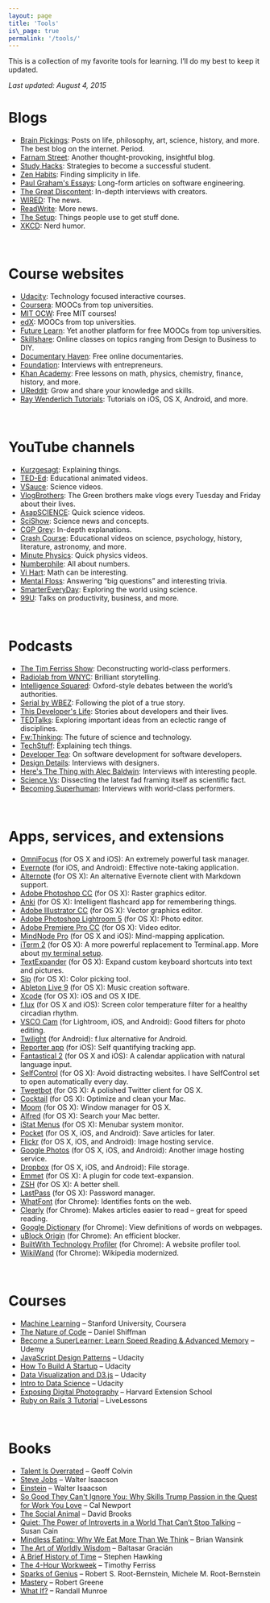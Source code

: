 ```yaml
---
layout: page
title: 'Tools'
is\_page: true
permalink: '/tools/'
---
```


This is a collection of my favorite tools for learning. I’ll do my best to keep it updated.

_Last updated: August 4, 2015_

# Blogs

- [Brain Pickings][1]: Posts on life, philosophy, art, science, history, and more. The best blog on the internet. Period.
- [Farnam Street][2]: Another thought-provoking, insightful blog.
- [Study Hacks][3]: Strategies to become a successful student. 
- [Zen Habits][4]: Finding simplicity in life.
- [Paul Graham's Essays][5]: Long-form articles on software engineering.
- [The Great Discontent][6]: In-depth interviews with creators.
- [WIRED][7]: The news.
- [ReadWrite][8]: More news.
- [The Setup][9]: Things people use to get stuff done.
- [XKCD][10]: Nerd humor.

<br/>

# Course websites

- [Udacity][11]: Technology focused interactive courses.
- [Coursera][12]: MOOCs from top universities. 
- [MIT OCW][13]: Free MIT courses!
- [edX][14]: MOOCs from top universities. 
- [Future Learn][15]: Yet another platform for free MOOCs from top universities.
- [Skillshare][16]: Online classes on topics ranging from Design to Business to DIY.
- [Documentary Haven][17]: Free online documentaries.
- [Foundation][18]: Interviews with entrepreneurs.
- [Khan Academy][19]: Free lessons on math, physics, chemistry, finance, history, and more.
- [UReddit][20]: Grow and share your knowledge and skills.
- [Ray Wenderlich Tutorials][21]: Tutorials on iOS, OS X, Android, and more.

<br/>

# YouTube channels
- [Kurzgesagt][22]: Explaining things.
- [TED-Ed][23]: Educational animated videos.
- [VSauce][24]: Science videos.
- [VlogBrothers][25]: The Green brothers make vlogs every Tuesday and Friday about their lives.
- [AsapSCIENCE][26]: Quick science videos.
- [SciShow][27]: Science news and concepts.
- [CGP Grey][28]: In-depth explanations.
- [Crash Course][29]: Educational videos on science, psychology, history, literature, astronomy, and more.
- [Minute Physics][30]: Quick physics videos.
- [Numberphile][31]: All about numbers.
- [Vi Hart][32]: Math can be interesting.
- [Mental Floss][33]: Answering “big questions” and interesting trivia.
- [SmarterEveryDay][34]: Exploring the world using science.
- [99U][35]: Talks on productivity, business, and more. 

<br/>

# Podcasts

- [The Tim Ferriss Show][36]: Deconstructing world-class performers.
- [Radiolab from WNYC][37]: Brilliant storytelling.
- [Intelligence Squared][38]: Oxford-style debates between the world’s authorities.
- [Serial by WBEZ][39]: Following the plot of a true story.
- [This Developer's Life][40]: Stories about developers and their lives.
- [TEDTalks][41]: Exploring important ideas from an eclectic range of disciplines.
- [Fw:Thinking][42]: The future of science and technology.
- [TechStuff][43]: Explaining tech things.
- [Developer Tea][44]: On software development for software developers.
- [Design Details][45]: Interviews with designers.
- [Here's The Thing with Alec Baldwin][46]: Interviews with interesting people.
- [Science Vs][47]: Dissecting the latest fad framing itself as scientific fact. 
- [Becoming Superhuman][48]: Interviews with world-class performers.

<br/>

# Apps, services, and extensions

- [OmniFocus][49] (for OS X and iOS): An extremely powerful task manager.
- [Evernote][50] (for iOS, and Android): Effective note-taking application.
- [Alternote][51] (for OS X): An alternative Evernote client with Markdown support.
- [Adobe Photoshop CC][52] (for OS X): Raster graphics editor.
- [Anki][53] (for OS X): Intelligent flashcard app for remembering things.
- [Adobe Illustrator CC][54] (for OS X): Vector graphics editor.
- [Adobe Photoshop Lightroom 5][55] (for OS X): Photo editor.
- [Adobe Premiere Pro CC][56] (for OS X): Video editor.
- [MindNode Pro][57] (for OS X and iOS): Mind-mapping application.
- [iTerm 2][58] (for OS X): A more powerful replacement to Terminal.app. More about [my terminal setup][59].
- [TextExpander][60] (for OS X): Expand custom keyboard shortcuts into text and pictures.
- [Sip][61] (for OS X): Color picking tool.
- [Ableton Live 9][62] (for OS X): Music creation software.
- [Xcode][63] (for OS X): iOS and OS X IDE.
- [f.lux][64] (for OS X and iOS): Screen color temperature filter for a healthy circadian rhythm.
- [VSCO Cam][65] (for Lightroom, iOS, and Android): Good filters for photo editing.
- [Twilight][66] (for Android): f.lux alternative for Android.
- [Reporter app][67] (for iOS): Self quantifying tracking app.
- [Fantastical 2][68] (for OS X and iOS): A calendar application with natural language input.
- [SelfControl][69] (for OS X): Avoid distracting websites. I have SelfControl set to open automatically every day.
- [Tweetbot][70] (for OS X): A polished Twitter client for OS X.
- [Cocktail][71] (for OS X): Optimize and clean your Mac.
- [Moom][72] (for OS X): Window manager for OS X.
- [Alfred][73] (for OS X): Search your Mac better.
- [iStat Menus][74] (for OS X): Menubar system monitor.
- [Pocket][75] (for OS X, iOS, and Android): Save articles for later.
- [Flickr][76] (for OS X, iOS, and Android): Image hosting service.
- [Google Photos][77] (for OS X, iOS, and Android): Another image hosting service.
- [Dropbox][78] (for OS X, iOS, and Android): File storage.
- [Emmet][79] (for OS X): A plugin for code text-expansion.
- [ZSH][80] (for OS X): A better shell.
- [LastPass][81] (for OS X): Password manager.
- [WhatFont][82] (for Chrome): Identifies fonts on the web.
- [Clearly][83] (for Chrome): Makes articles easier to read – great for speed reading.
- [Google Dictionary][84] (for Chrome): View definitions of words on webpages.
- [uBlock Origin][85] (for Chrome): An efficient blocker.
- [BuiltWith Technology Profiler][86] (for Chrome): A website profiler tool.
- [WikiWand][87] (for Chrome): Wikipedia modernized.

<br/>

# Courses
- [Machine Learning][88] – Stanford University, Coursera
- [The Nature of Code][89] – Daniel Shiffman
- [Become a SuperLearner: Learn Speed Reading & Advanced Memory][90] – Udemy
- [JavaScript Design Patterns][91] – Udacity
- [How To Build A Startup][92] – Udacity
- [Data Visualization and D3.js][93] – Udacity
- [Intro to Data Science][94] – Udacity
- [Exposing Digital Photography][95] – Harvard Extension School
- [Ruby on Rails 3 Tutorial][96] – LiveLessons

</br>

# Books

- [Talent Is Overrated][97] – Geoff Colvin
- [Steve Jobs][98] – Walter Isaacson
- [Einstein][99] – Walter Isaacson
- [So Good They Can't Ignore You: Why Skills Trump Passion in the Quest for Work You Love][100] – Cal Newport
- [The Social Animal][101] – David Brooks
- [Quiet: The Power of Introverts in a World That Can’t Stop Talking][102] – Susan Cain
- [Mindless Eating: Why We Eat More Than We Think][103] – Brian Wansink
- [The Art of Worldly Wisdom][104] – Baltasar Gracián
- [A Brief History of Time][105] – Stephen Hawking
- [The 4-Hour Workweek][106] – Timothy Ferriss
- [Sparks of Genius][107] – Robert S. Root-Bernstein, Michele M. Root-Bernstein
- [Mastery][108] – Robert Greene
- [What If?][109] – Randall Munroe

[1]:	http://www.brainpickings.org
[2]:	http://www.farnamstreetblog.com
[3]:	http://calnewport.com/blog/
[4]:	http://zenhabits.net
[5]:	http://www.paulgraham.com/articles.html
[6]:	http://thegreatdiscontent.com
[7]:	http://www.wired.com/
[8]:	http://readwrite.com/
[9]:	https://usesthis.com/
[10]:	http://xkcd.com
[11]:	http://udacity.com
[12]:	https://www.coursera.org/
[13]:	http://ocw.mit.edu/
[14]:	https://www.edx.org/
[15]:	https://www.futurelearn.com
[16]:	http://www.skillshare.com/
[17]:	http://documentaryheaven.com/
[18]:	http://foundation.bz
[19]:	http://khanacademy.org
[20]:	http://ureddit.com/
[21]:	http://www.raywenderlich.com/
[22]:	https://www.youtube.com/user/Kurzgesagt/about
[23]:	https://www.youtube.com/user/TEDEducation
[24]:	https://www.youtube.com/user/Vsauce
[25]:	https://www.youtube.com/user/vlogbrothers
[26]:	https://www.youtube.com/user/AsapSCIENCE
[27]:	https://www.youtube.com/user/scishow
[28]:	https://www.youtube.com/user/CGPGrey
[29]:	https://www.youtube.com/user/crashcourse
[30]:	https://www.youtube.com/user/minutephysics
[31]:	https://www.youtube.com/user/numberphile
[32]:	https://www.youtube.com/user/Vihart
[33]:	https://www.youtube.com/user/MentalFlossVideo
[34]:	https://www.youtube.com/user/destinws2
[35]:	https://www.youtube.com/user/99Uvideos
[36]:	https://itunes.apple.com/us/podcast/the-tim-ferriss-show/id863897795?mt=2
[37]:	https://itunes.apple.com/us/podcast/radiolab-from-wnyc/id152249110?mt=2
[38]:	https://itunes.apple.com/us/podcast/intelligence-squared/id708371900?mt=2
[39]:	https://itunes.apple.com/us/podcast/serial/id917918570?mt=2
[40]:	https://itunes.apple.com/us/podcast/this-developers-life/id389727545?mt=2
[41]:	https://www.ted.com/talks
[42]:	https://itunes.apple.com/us/podcast/fw-thinking/id604177167?mt=2
[43]:	https://itunes.apple.com/us/podcast/techstuff/id282795787?mt=2
[44]:	https://itunes.apple.com/us/podcast/developer-tea/id955596067?mt=2
[45]:	https://itunes.apple.com/us/podcast/design-details/id947191070
[46]:	https://itunes.apple.com/us/podcast/heres-thing-alec-baldwin/id472939437?mt=2
[47]:	https://itunes.apple.com/au/podcast/science-vs/id998250544?mt=2
[48]:	http://www.becomingasuperhuman.com/
[49]:	https://www.omnigroup.com/omnifocus
[50]:	http://evernote.com
[51]:	http://alternoteapp.com/
[52]:	http://www.adobe.com/products/photoshop.html
[53]:	http://ankisrs.net/
[54]:	http://www.adobe.com/products/illustrator.html
[55]:	http://www.adobe.com/products/photoshop-lightroom.html
[56]:	http://www.adobe.com/products/premiere.html
[57]:	https://mindnode.com/
[58]:	http://iterm2.com/
[59]:	/terminal
[60]:	https://smilesoftware.com/TextExpander/index.html
[61]:	https://itunes.apple.com/app/sip/id507257563?mt=12&ls=1
[62]:	https://www.ableton.com/
[63]:	https://developer.apple.com/xcode/
[64]:	https://justgetflux.com/
[65]:	https://vsco.co/vscocam
[66]:	https://play.google.com/store/apps/details?id=com.urbandroid.lux
[67]:	https://itunes.apple.com/in/app/reporter-app/id779697486?mt=8
[68]:	https://flexibits.com/fantastical
[69]:	https://selfcontrolapp.com/
[70]:	http://tapbots.com/tweetbot/
[71]:	http://www.maintain.se/cocktail/
[72]:	http://manytricks.com/moom/
[73]:	http://alfredapp.com
[74]:	http://bjango.com/OS%20X/istatmenus/
[75]:	http://getpocket.com
[76]:	http://flickr.com
[77]:	https://photos.google.com/
[78]:	http://dropbox.com
[79]:	http://emmet.io/
[80]:	http://zsh.sourceforge.net/
[81]:	https://lastpass.com/
[82]:	https://chrome.google.com/webstore/detail/whatfont/jabopobgcpjmedljpbcaablpmlmfcogm?hl=en
[83]:	https://chrome.google.com/webstore/detail/clearly/iooicodkiihhpojmmeghjclgihfjdjhj?hl=en
[84]:	https://chrome.google.com/webstore/detail/google-dictionary-by-goog/mgijmajocgfcbeboacabfgobmjgjcoja?hl=en
[85]:	https://chrome.google.com/webstore/detail/ublock-origin/cjpalhdlnbpafiamejdnhcphjbkeiagm?hl=en
[86]:	https://chrome.google.com/webstore/detail/builtwith-technology-prof/dapjbgnjinbpoindlpdmhochffioedbn?hl=en
[87]:	https://chrome.google.com/webstore/detail/wikiwand-wikipedia-modern/emffkefkbkpkgpdeeooapgaicgmcbolj
[88]:	https://www.coursera.org/learn/machine-learning
[89]:	http://natureofcode.com/
[90]:	https://www.udemy.com/superlearning-speed-reading-memory-techniques/
[91]:	https://www.udacity.com/course/javascript-design-patterns--ud989
[92]:	https://www.udacity.com/course/how-to-build-a-startup--ep245
[93]:	https://www.udacity.com/course/data-visualization-and-d3js--ud507
[94]:	https://www.udacity.com/course/intro-to-data-science--ud359
[95]:	http://digitalphotography.exposed/
[96]:	http://www.informit.com/store/ruby-on-rails-3-tutorial-livelessons-bundle-learn-rails-9780132492546
[97]:	http://www.amazon.com/Talent-Overrated-Separates-World-Class-Performers/dp/1591842948/
[98]:	http://www.amazon.com/Steve-Jobs-Exclusive-Walter-Isaacson-ebook/dp/B005J3IEZQ/
[99]:	http://www.amazon.com/Einstein-Life-Universe-Walter-Isaacson/dp/0743264746/
[100]:	http://www.amazon.com/Good-They-Cant-Ignore-You/dp/1455509124/
[101]:	http://www.amazon.com/Social-Animal-Sources-Character-Achievement/dp/0812979370
[102]:	http://www.amazon.com/Quiet-Power-Introverts-World-Talking/dp/0307352153/
[103]:	http://www.amazon.com/Mindless-Eating-More-Than-Think/dp/0553384481/
[104]:	http://www.amazon.com/Art-Worldly-Wisdom-Baltasar-Gracian/dp/0385421311
[105]:	http://www.amazon.com/Brief-History-Time-Stephen-Hawking/dp/0553380168/
[106]:	http://www.amazon.com/4-Hour-Workweek-Anywhere-Expanded-Updated/dp/0307465357
[107]:	http://www.amazon.com/Sparks-Genius-Thirteen-Thinking-Creative/dp/0618127453/
[108]:	http://www.amazon.com/Mastery-Robert-Greene/dp/014312417X/
[109]:	http://www.amazon.com/What-If-Scientific-Hypothetical-Questions/dp/0544272994/